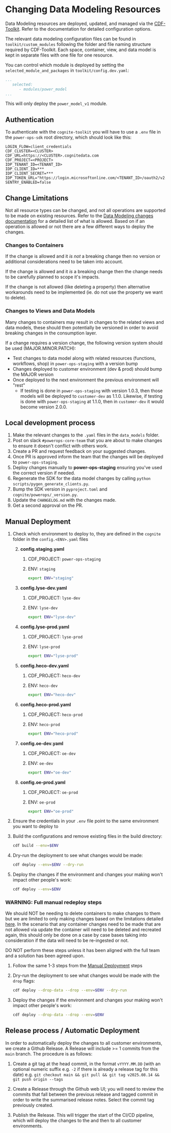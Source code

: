 # Changing Data Modeling Resources

Data Modeling resources are deployed, updated, and managed via the [CDF-Toolkit](https://developer.cognite.com/sdks/toolkit/).
Refer to the documentation for detailed configuration options.

The relevant data modeling configuration files can be found in `toolkit/custom_modules` following the folder
and file naming structure required by CDF-Toolkit. Each space, container, view, and data model is kept in separate
files with one file for one resource.

You can control which module is deployed by setting the `selected_module_and_packages` in
`toolkit/config.dev.yaml`:

```yaml
...
   selected:
      - modules/power_model
...
```

This will only deploy the `power_model_v1` module.

## Authentication

To authenticate with the `cognite-toolkit` you will have to use a `.env` file in the `power-ops-sdk` root directory,
which should look like this:

```dotenv
LOGIN_FLOW=client_credentials
CDF_CLUSTER=<CLUSTER>
CDF_URL=https://<CLUSTER>.cognitedata.com
CDF_PROJECT=<PROJECT>
IDP_TENANT_ID=<TENANT_ID>
IDP_CLIENT_ID=***
IDP_CLIENT_SECRET=***
IDP_TOKEN_URL="https://login.microsoftonline.com/<TENANT_ID>/oauth2/v2.0/token"
SENTRY_ENABLED=false
```

## Change Limitations

Not all resource types can be changed, and not all operations are supported to be made on existing resources. Refer to
the [Data Modeling changes documentation](https://docs.cognite.com/cdf/dm/dm_concepts/dm_containers_views_datamodels/#impact-of-changes-to-views-and-data-models)
for a detailed list of what is allowed. Based on if an operation is allowed or not there are a few different ways to
deploy the changes.

### Changes to Containers

If the change is allowed and it *is not* a breaking change then no version or additional considerations need to be taken
into account.

If the change is allowed and it *is* a breaking change then the change needs to be carefully planned to scope it's impacts.

If the change is not allowed (like deleting a property) then alternative workarounds need to be implemented (ie. do not
use the property we want to delete).

### Changes to Views and Data Models

Many changes to containers may result in changes to the related views and data models, these should then potentially be
versioned in order to avoid breaking changes in the consumption layer.

If a change requires a version change, the following version system should be used (MAJOR.MINOR.PATCH):

- Test changes to data model along with related resources (functions, workflows, shop) in `power-ops-staging` with a version bump
- Changes deployed to customer environment (dev & prod) should bump the MAJOR version
- Once deployed to the next environment the previous environment will "rest"
  - If testing is done in `power-ops-staging` with version 1.0.3, then those models will be deployed to `customer-dev`
   as 1.1.0. Likewise, if testing is done with `power-ops-staging` at 1.1.0, then in `customer-dev` it would become version 2.0.0.

## Local development process

1. Make the relevant changes to the `.yaml` files in the `data_models` folder.
2. Post on slack `#powerops-core-team` that you are about to make changes to ensure it doesn't conflict with others work.
6. Create a PR and request feedback on your suggested changes.
7. Once PR is approved inform the team that the changes will be deployed to `power-ops-staging`.
8. Deploy changes manually to **power-ops-staging** ensuring you've used the correct version if needed.
9. Regenerate the SDK for the data model changes by calling `python scripts/pygen_generate_clients.py`.
10. Bump the SDK version in `pyproject.toml` and `cognite/powerops/_version.py`.
11. Update the `CHANGELOG.md` with the changes made.
12. Get a second approval on the PR.

## Manual Deployment

1. Check which environment to deploy to, they are defined in the `cognite` folder in the `config.<ENV>.yaml` files

   2. **config.staging.yaml**
      1. CDF_PROJECT: `power-ops-staging`
      2. ENV: `staging`

         ```bash
         export ENV="staging"
         ```

   3. **config.lyse-dev.yaml**
      1. CDF_PROJECT: `lyse-dev`
      2. ENV: `lyse-dev`

         ```bash
         export ENV="lyse-dev"
         ```

   4. **config.lyse-prod.yaml**
      1. CDF_PROJECT: `lyse-prod`
      2. ENV: `lyse-prod`

         ```bash
         export ENV="lyse-prod"
         ```

   5. **config.heco-dev.yaml**
      1. CDF_PROJECT: `heco-dev`
      2. ENV: `heco-dev`

         ```bash
         export ENV="heco-dev"
         ```

   6. **config.heco-prod.yaml**
      1. CDF_PROJECT: `heco-prod`
      2. ENV: `heco-prod`

         ```bash
         export ENV="heco-prod"
         ```

   7. **config.oe-dev.yaml**
      1. CDF_PROJECT: `oe-dev`
      2. ENV: `oe-dev`

         ```bash
         export ENV="oe-dev"
         ```

   8. **config.oe-prod.yaml**
      1. CDF_PROJECT: `oe-prod`
      2. ENV: `oe-prod`

         ```bash
         export ENV="oe-prod"
         ```

2. Ensure the credentials in your `.env` file point to the same environment you want to deploy to
3. Build the configurations and remove existing files in the build directory:

   ```bash
   cdf build --env=$ENV
   ```

4. Dry-run the deployment to see what changes would be made:

   ```bash
   cdf deploy --env=$ENV --dry-run
   ```

5. Deploy the changes if the environment and changes your making won't impact other people's work:

   ```bash
   cdf deploy --env=$ENV
   ```

### WARNING: Full manual redeploy steps

We should NOT be needing to delete containers to make changes to them but we are limited to only making changes based on
the limitations detailed [here](https://docs.cognite.com/cdf/dm/dm_concepts/dm_containers_views_datamodels/#impact-of-changes-to-views-and-data-models).
In the scenario that any container changes need to be made that are not allowed via update the container will need to be
deleted and recreated again, this should only be done on a case by case bases taking into consideration if the data will
need to be re-ingested or not.

DO NOT perform these steps unless it has been aligned with the full team and a solution has been agreed upon.

1. Follow the same 1-3 steps from the [Manual Deployment](#manual-deployment) steps
2. Dry-run the deployment to see what changes would be made with the `drop` flags:

   ```bash
   cdf deploy --drop-data --drop --env=$ENV --dry-run
   ```

3. Deploy the changes if the environment and changes your making won't impact other people's work:

   ```bash
   cdf deploy --drop-data --drop --env=$ENV
   ```

## Release process / Automatic Deployment

In order to automatically deploy the changes to all customer environments, we create a Github Release.
 A Release will include >= 1 commits from the `main` branch. The procedure is as follows:

1) Create a git tag at the head commit, in the format `vYYYY.MM.DD` (with an optional numeric suffix e.g. `-2` if there is already a release tag for this date) e.g. `git checkout main && git pull && git tag v2025.08.14 && git push origin --tags`

2) Create a Release through the Github web UI; you will need to review the commits that fall between the previous release and tagged commit in order to write the summarised release notes. Select the commit tag previously created.

3) Publish the Release. This will trigger the start of the CI/CD pipeline, which will deploy the changes to the  and then to all customer environments.
